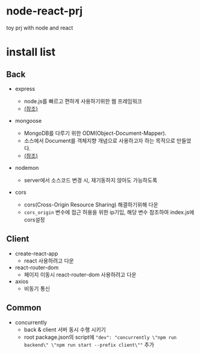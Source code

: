 # node-react-prj
toy prj with node and react

# install list
  ## Back
    
   - express
      - node.js를 빠르고 편하게 사용하기위한 웹 프레임워크
      - [(참조)](https://ithub.tistory.com/32)
    
   - mongoose
      - MongoDB를 다루기 위한 ODM(Object-Document-Mapper). 
      - 소스에서 Document를 객체지향 개념으로 사용하고자 하는 목적으로 만들었다. 
      - [(참조)](https://fabxoe.tistory.com/50)
    
   - nodemon
      - server에서 소스코드 변경 시, 재기동하지 않아도 가능하도록
    
   - cors
      - cors(Cross-Origin Resource Sharing) 해결하기위해 다운
      - ```cors_origin``` 변수에 접근 허용을 위한 ip기입, 해당 변수 참조하여 index.js에 cors설정
  
  ## Client
   - create-react-app
      - react 사용하려고 다운
   - react-router-dom
      - 페이지 이동시 react-router-dom 사용하려고 다운
   - axios
      - 비동기 통신
  
  ## Common
    
   - concurrently
      - back & client 서버 동시 수행 시키기
      - root package.json의 script에 ```"dev": "concurrently \"npm run backend\" \"npm run start --prefix client\""``` 추가
